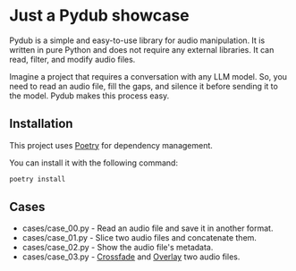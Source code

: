# Just a Pydub showcase

Pydub is a simple and easy-to-use library for audio manipulation. It is written in pure Python and does not require any external libraries. It can read, filter, and modify audio files.

Imagine a project that requires a conversation with any LLM model. So, you need to read an audio file, fill the gaps, and silence it before sending it to the model. Pydub makes this process easy.

## Installation

This project uses [Poetry](https://python-poetry.org/) for dependency management.

You can install it with the following command:

```bash
poetry install
```

## Cases

- cases/case_00.py - Read an audio file and save it in another format.
- cases/case_01.py - Slice two audio files and concatenate them.
- cases/case_02.py - Show the audio file's metadata.
- cases/case_03.py - [Crossfade](assets/bass_pads_with_crossfade.mp3) and [Overlay](assets/bass_pads_drums_using_over_load.mp3) two audio files.
